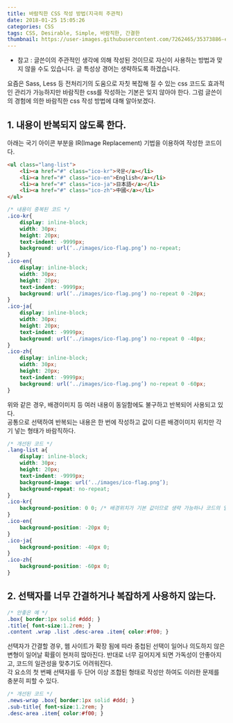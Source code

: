 ```yaml
---
title: 바람직한 CSS 작성 방법(지극히 주관적)
date: 2018-01-25 15:05:26
categories: CSS
tags: CSS, Desirable, Simple, 바람직한, 간결한
thumbnail: https://user-images.githubusercontent.com/7262465/35373886-ed8d9d9a-01e3-11e8-9ba9-714970d515a4.png
---
```


- 참고 : 글쓴이의 주관적인 생각에 의해 작성된 것이므로 자신이 사용하는 방법과 맞지 않을 수도 있습니다. 글 특성상 경어는 생략하도록 하겠습니다.

요즘은 Sass, Less 등 전처리기의 도움으로 자칫 복잡해 질 수 있는 css 코드도 효과적인 관리가 가능하지만 바람직한 css를 작성하는 기본은 잊지 않아야 한다.
그럼 글쓴이의 경험에 의한 바람직한 css 작성 방법에 대해 알아보겠다.

## 1. 내용이 반복되지 않도록 한다.

아래는 국기 아이콘 부분을 IR(Image Replacement) 기법을 이용하여 작성한 코드이다.

```html
<ul class="lang-list">
    <li><a href="#" class="ico-kr">국문</a></li>
    <li><a href="#" class="ico-en">English</a></li>
    <li><a href="#" class="ico-ja">日本語</a></li>
    <li><a href="#" class="ico-zh">中國</a></li>
</ul>
```

``` css
/* 내용이 중복된 코드 */
.ico-kr{
    display: inline-block;
    width: 30px;
    height: 20px;
    text-indent: -9999px;
    background: url(‘../images/ico-flag.png’) no-repeat;
}
.ico-en{
    display: inline-block;
    width: 30px;
    height: 20px;
    text-indent: -9999px;
    background: url(‘../images/ico-flag.png’) no-repeat 0 -20px;
}
.ico-ja{
    display: inline-block;
    width: 30px;
    height: 20px;
    text-indent: -9999px;
    background: url(‘../images/ico-flag.png’) no-repeat 0 -40px;
}
.ico-zh{
    display: inline-block;
    width: 30px;
    height: 20px;
    text-indent: -9999px;
    background: url(‘../images/ico-flag.png’) no-repeat 0 -60px;
}
```

위와 같은 경우, 배경이미지 등 여러 내용이 동일함에도 불구하고 반복되어 사용되고 있다.  
공통으로 선택하여 반복되는 내용은 한 번에 작성하고 값이 다른 배경이미지 위치만 각기 넣는 형태가 바람직하다.

``` css
/* 개선된 코드 */
.lang-list a{
    display: inline-block;
    width: 30px;
    height: 20px;
    text-indent: -9999px;
    background-image: url(‘../images/ico-flag.png’);
    background-repeat: no-repeat;
}
.ico-kr{
    background-position: 0 0; /* 배경위치가 기본 값이므로 생략 가능하나 코드의 일관성을 위해 넣어봤다. */
}
.ico-en{
    background-position: -20px 0;
}
.ico-ja{
    background-position: -40px 0;
}
.ico-zh{
    background-position: -60px 0;
}
```

## 2. 선택자를 너무 간결하거나 복잡하게 사용하지 않는다.

``` css
/* 안좋은 예 */
.box{ border:1px solid #ddd; }
.title{ font-size:1.2rem; }
.content .wrap .list .desc-area .item{ color:#f00; }
```

선택자가 간결할 경우, 웹 사이트가 확장 됨에 따라 중첩된 선택이 일어나 의도하지 않은 변형이 일어날 확률이 현저히 많아진다. 반대로 너무 길어지게 되면 가독성이 안좋아지고, 코드의 일관성을 맞추기도 어려워진다.  
각 요소의 첫 번째 선택자를 두 단어 이상 조합된 형태로 작성만 하여도 이러한 문제를 충분히 피할 수 있다.

``` css
/* 개선된 코드 */
.news-wrap .box{ border:1px solid #ddd; }
.sub-title{ font-size:1.2rem; }
.desc-area .item{ color:#f00; }
```